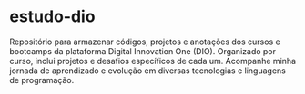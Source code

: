 # estudo-dio
Repositório para armazenar códigos, projetos e anotações dos cursos e bootcamps da plataforma Digital Innovation One (DIO). Organizado por curso, inclui projetos e desafios específicos de cada um. Acompanhe minha jornada de aprendizado e evolução em diversas tecnologias e linguagens de programação.
